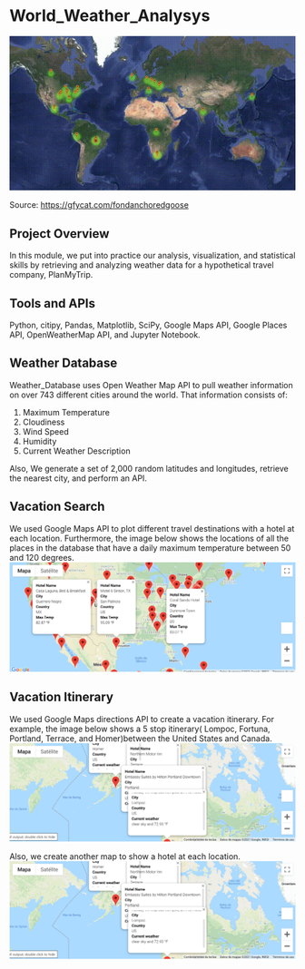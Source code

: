 # World_Weather_Analysys

![img](FondAnchoredGoose-mobile.gif)

Source: https://gfycat.com/fondanchoredgoose

## Project Overview
In this module, we put into practice our analysis, visualization, and statistical skills by retrieving and analyzing weather data for a hypothetical travel company, PlanMyTrip.

## Tools and APIs
Python, citipy, Pandas, Matplotlib, SciPy, Google Maps API, Google Places API, OpenWeatherMap API, and Jupyter Notebook.

## Weather Database
Weather_Database uses Open Weather Map API to pull weather information on over 743 different cities around the world. That information consists of:
1.	Maximum Temperature
2.	Cloudiness
3.	Wind Speed
4.	Humidity
5.	Current Weather Description

Also, We generate a set of 2,000 random latitudes and longitudes, retrieve the nearest city, and perform an API.

## Vacation Search
We used Google Maps API to plot different travel destinations with a hotel at each location. Furthermore, the image below shows the locations of all the places in the database that have a daily maximum temperature between 50 and 120 degrees.
![img](WeatherPy_vacation_map.png)

## Vacation Itinerary
We used Google Maps directions API to create a vacation itinerary. For example, the image below shows a 5 stop itinerary( Lompoc, Fortuna, Portland, Terrace, and Homer)between the United States and Canada.
![img](WeatherPy_travel_map_markers.png)

Also, we create another map to show a hotel at each location.
![img](WeatherPy_travel_map_markers.png)
